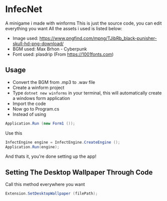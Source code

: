# InfecNet
A minigame i made with winforms
This is just the source code, you can edit everything you want
All the assets i used is listed below:

- Image used: https://www.pngfind.com/mpng/TJibRb_black-punisher-skull-hd-png-download/
- BGM used: Max Brhon - Cyberpunk
- Font used: plasdrip (From https://1001fonts.com)

## Usage
- Convert the BGM from .mp3 to .wav file
- Create a winform project
- Type ```dotnet new winforms``` in your terminal, this will automatically create a windows form application
- Import the code
- Now go to Program.cs
- Instead of using 
```csharp
Application.Run (new Form1 ());
```
Use this
```csharp
InfectEngine engine = InfectEngine.CreateEngine ();
Application.Run(engine);
```

And thats it, you're done setting up the app!

## Setting The Desktop Wallpaper Through Code
Call this method everywhere you want
```csharp
Extension.SetDesktopWallpaper (filePath);
```
